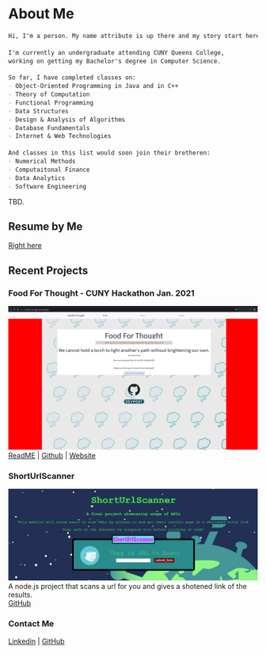 # About Me
```markdown
Hi, I'm a person. My name attribute is up there and my story start here. 

I'm currently an undergraduate attending CUNY Queens College, 
working on getting my Bachelor's degree in Computer Science.

So far, I have completed classes on: 
- Object-Oriented Programming in Java and in C++
- Theory of Computation
- Functional Programming
- Data Structures 
- Design & Analysis of Algorithms 
- Database Fundamentals
- Internet & Web Technologies

And classes in this list would soon join their bretheren:
- Numerical Methods
- Computaitonal Finance
- Data Analytics
- Software Engineering
```

TBD.
## Resume by Me 

[Right here](resume/Cai_Resume_2021.pdf)

## Recent Projects
 
### Food For Thought - CUNY Hackathon Jan. 2021
![foodforthought](images/foodforthought.png)
[ReadME](https://github.com/Slaeh/FoodForThought#readme) | [Github](https://github.com/Slaeh/FoodForThought) | [Website](https://food-for-thought-psi.vercel.app/)

### ShortUrlScanner
![ShortUrlScanner](images/shorturlscanner.png)
A node.js project that scans a url for you and gives a shotened link of the results.  
[GitHub](https://github.com/michael0419/ShortUrlScanner)

### Contact Me 

[Linkedin](https://www.linkedin.com/in/michael-cai-a6515921b/)  | [GitHub](https://github.com/michael0419)
